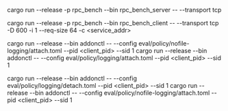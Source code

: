 cargo run --release -p rpc_bench --bin rpc_bench_server -- --transport tcp 

cargo run --release -p rpc_bench --bin rpc_bench_client -- --transport tcp -D 600 -i 1 --req-size 64 -c <service_addr>


cargo run --release --bin addonctl -- --config eval/policy/nofile-logging/attach.toml --pid <client_pid> --sid 1
cargo run --release --bin addonctl -- --config eval/policy/logging/attach.toml --pid <client_pid> --sid 1

cargo run --release --bin addonctl -- --config eval/policy/logging/detach.toml --pid <client_pid> --sid 1
cargo run --release --bin addonctl -- --config eval/policy/nofile-logging/attach.toml --pid <client_pid> --sid 1